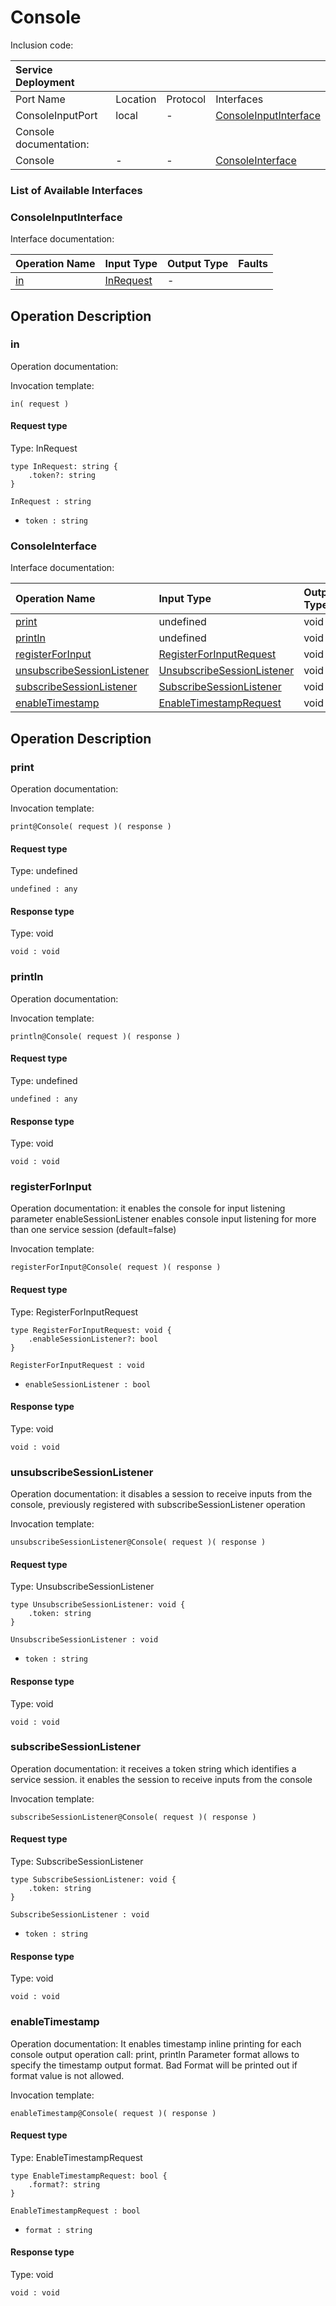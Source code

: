 <!-- cSpell:disable -->
<!-- markdownlint-disable -->
<!-- editorconfig-checker-disable -->

# Console

Inclusion code: 

| Service Deployment     |          |          |                                                           |
|:-----------------------|:---------|:---------|:----------------------------------------------------------|
| Port Name              | Location | Protocol | Interfaces                                                |
| ConsoleInputPort       | local    | -        | [ConsoleInputInterface](console.md#ConsoleInputInterface) |
| Console documentation: |          |          |                                                           |
| Console                | -        | -        | [ConsoleInterface](console.md#ConsoleInterface)           |

### List of Available Interfaces

### ConsoleInputInterface <a id="ConsoleInputInterface"></a>

Interface documentation:

| Operation Name      | Input Type                        | Output Type | Faults |
|:--------------------|:----------------------------------|:------------|:-------|
| [in](console.md#in) | [InRequest](console.md#InRequest) | -           |        |

## Operation Description

### in <a id="in"></a>

Operation documentation:

Invocation template:

```jolie
in( request )
```

#### Request type <a id="InRequest"></a>

Type: InRequest

```jolie
type InRequest: string {
    .token?: string
}
```

`InRequest : string`

* `token : string`

### ConsoleInterface <a id="ConsoleInterface"></a>

Interface documentation:

| Operation Name                                                      | Input Type                                                          | Output Type | Faults |
|:--------------------------------------------------------------------|:--------------------------------------------------------------------|:------------|:-------|
| [print](console.md#print)                                           | undefined                                                           | void        |        |
| [println](console.md#println)                                       | undefined                                                           | void        |        |
| [registerForInput](console.md#registerForInput)                     | [RegisterForInputRequest](console.md#RegisterForInputRequest)       | void        |        |
| [unsubscribeSessionListener](console.md#unsubscribeSessionListener) | [UnsubscribeSessionListener](console.md#UnsubscribeSessionListener) | void        |        |
| [subscribeSessionListener](console.md#subscribeSessionListener)     | [SubscribeSessionListener](console.md#SubscribeSessionListener)     | void        |        |
| [enableTimestamp](console.md#enableTimestamp)                       | [EnableTimestampRequest](console.md#EnableTimestampRequest)         | void        |        |

## Operation Description

### print <a id="print"></a>

Operation documentation:

Invocation template:

```jolie
print@Console( request )( response )
```

#### Request type

Type: undefined

`undefined : any`

#### Response type

Type: void

`void : void`

### println <a id="println"></a>

Operation documentation:

Invocation template:

```jolie
println@Console( request )( response )
```

#### Request type

Type: undefined

`undefined : any`

#### Response type

Type: void

`void : void`

### registerForInput <a id="registerForInput"></a>

Operation documentation: it enables the console for input listening parameter enableSessionListener enables console input listening for more than one service session \(default=false\)

Invocation template:

```jolie
registerForInput@Console( request )( response )
```

#### Request type <a id="RegisterForInputRequest"></a>

Type: RegisterForInputRequest

```jolie
type RegisterForInputRequest: void {
    .enableSessionListener?: bool
}
```

`RegisterForInputRequest : void`

* `enableSessionListener : bool`

#### Response type

Type: void

`void : void`

### unsubscribeSessionListener <a id="unsubscribeSessionListener"></a>

Operation documentation: it disables a session to receive inputs from the console, previously registered with subscribeSessionListener operation

Invocation template:

```jolie
unsubscribeSessionListener@Console( request )( response )
```

#### Request type <a id="UnsubscribeSessionListener"></a>

Type: UnsubscribeSessionListener

```jolie
type UnsubscribeSessionListener: void {
    .token: string
}
```

`UnsubscribeSessionListener : void`

* `token : string`

#### Response type

Type: void

`void : void`

### subscribeSessionListener <a id="subscribeSessionListener"></a>

Operation documentation: it receives a token string which identifies a service session. it enables the session to receive inputs from the console

Invocation template:

```jolie
subscribeSessionListener@Console( request )( response )
```

#### Request type <a id="SubscribeSessionListener"></a>

Type: SubscribeSessionListener

```jolie
type SubscribeSessionListener: void {
    .token: string
}
```

`SubscribeSessionListener : void`

* `token : string`

#### Response type

Type: void

`void : void`

### enableTimestamp <a id="enableTimestamp"></a>

Operation documentation: It enables timestamp inline printing for each console output operation call: print, println Parameter format allows to specify the timestamp output format. Bad Format will be printed out if format value is not allowed.

Invocation template:

```jolie
enableTimestamp@Console( request )( response )
```

#### Request type <a id="EnableTimestampRequest"></a>

Type: EnableTimestampRequest

```jolie
type EnableTimestampRequest: bool {
    .format?: string
}
```

`EnableTimestampRequest : bool`

* `format : string`

#### Response type

Type: void

`void : void`

